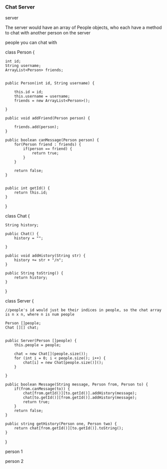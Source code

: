 ### Chat Server

server

The server would have an array of People objects, who each have a method to chat with another person on the server


people you can chat with




class Person {

    int id;
    String username;
    ArrayList<Person> friends;

    
    public Person(int id, String username) {

        this.id = id;
        this.username = username;
        friends = new ArrayList<Person>();

    }

    public void addFriend(Person person) {

        friends.add(person);
    }

    public boolean canMessage(Person person) {
        for(Person friend : friends) {
            if(person == friend) {
                return true;
            }
        }

        return false;
    }


    public int getId() {
        return this.id;
    }

}


class Chat {


    String history;

    public Chat() {
        history = "";

    }

    public void addHistory(String str) {
        history += str + "/n";
    }

    public String toString() {
        return history;
    }
}



class Server {


    //people's id would just be their indices in people, so the chat array is n x n, where n is num people

    Person []people;
    Chat [][] chat;


    public Server(Person []people) {
        this.people = people;

        chat = new Chat[](people.size());
        for (int i = 0; i < people.size(); i++) {
            chat[i] = new Chat[people.size()]();
        }
        
    }

    public boolean Message(String message, Person from, Person to) {
        if(from.canMessage(to)) {
            chat[from.getId()][to.getId()].addHistory(message);
            chat[to.getId()][from.getId()].addHistory(message);
            return true;
        }
        return false;
    }
    
    public string getHistory(Person one, Person two) {
        return chat[from.getId()][to.getId()].toString();
    }
}

person 1


person 2




